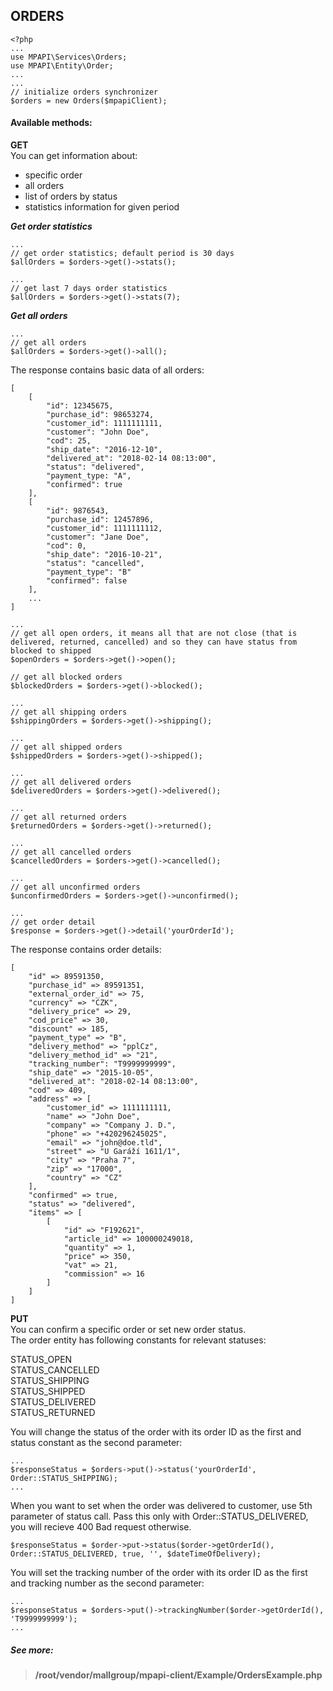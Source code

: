 ## ORDERS
```
<?php
...
use MPAPI\Services\Orders;  
use MPAPI\Entity\Order;  
...  
...  
// initialize orders synchronizer  
$orders = new Orders($mpapiClient);  
```

#### Available methods:  
**GET**  
You can get information about:  
 - specific order  
 - all orders  
 - list of orders by status  
 - statistics information for given period  

***Get order statistics***  
```
...  
// get order statistics; default period is 30 days  
$allOrders = $orders->get()->stats();  
```

```
...  
// get last 7 days order statistics  
$allOrders = $orders->get()->stats(7);  
```

***Get all orders***  
```
...  
// get all orders  
$allOrders = $orders->get()->all();  
```
The response contains basic data of all orders:  
```
[  
    [  
		"id": 12345675,  
		"purchase_id": 98653274,  
		"customer_id": 1111111111,  
		"customer": "John Doe",  
		"cod": 25,  
		"ship_date": "2016-12-10",  
		"delivered_at": "2018-02-14 08:13:00",  
		"status": "delivered",  
		"payment_type: "A",  
		"confirmed": true  
    ],  
    [  
		"id": 9876543,  
		"purchase_id": 12457896,  
		"customer_id": 1111111112,  
		"customer": "Jane Doe",  
		"cod": 0,  
		"ship_date": "2016-10-21",  
		"status": "cancelled",  
		"payment_type": "B"  
		"confirmed": false  
    ],  
    ...  
]  

...  
// get all open orders, it means all that are not close (that is delivered, returned, cancelled) and so they can have status from blocked to shipped  
$openOrders = $orders->get()->open();  

// get all blocked orders  
$blockedOrders = $orders->get()->blocked();  

...  
// get all shipping orders  
$shippingOrders = $orders->get()->shipping();  

...  
// get all shipped orders  
$shippedOrders = $orders->get()->shipped();  

...  
// get all delivered orders  
$deliveredOrders = $orders->get()->delivered();  

...  
// get all returned orders  
$returnedOrders = $orders->get()->returned();  

...  
// get all cancelled orders  
$cancelledOrders = $orders->get()->cancelled();  

...  
// get all unconfirmed orders  
$unconfirmedOrders = $orders->get()->unconfirmed();  

...  
// get order detail  
$response = $orders->get()->detail('yourOrderId');  
```

The response contains order details:  
```
[  
    "id" => 89591350,  
    "purchase_id" => 89591351,  
    "external_order_id" => 75,  
    "currency" => "CZK",  
    "delivery_price" => 29,  
    "cod_price" => 30,  
    "discount" => 185,  
    "payment_type" => "B",  
    "delivery_method" => "pplCz",  
    "delivery_method_id" => "21",  
    "tracking_number": "T9999999999",  
    "ship_date" => "2015-10-05",  
    "delivered_at": "2018-02-14 08:13:00",  
    "cod" => 409,  
    "address" => [  
        "customer_id" => 1111111111,  
        "name" => "John Doe",  
        "company" => "Company J. D.",  
        "phone" => "+420296245025",  
        "email" => "john@doe.tld",  
        "street" => "U Garáží 1611/1",  
        "city" => "Praha 7",  
        "zip" => "17000",  
        "country" => "CZ"  
    ],  
    "confirmed" => true,  
    "status" => "delivered",  
    "items" => [  
        [  
            "id" => "F192621",  
            "article_id" => 100000249018,  
            "quantity" => 1,  
            "price" => 350,  
            "vat" => 21,  
            "commission" => 16  
        ]  
    ]  
]  
```

**PUT**  
You can confirm a specific order or set new order status.  
The order entity has following constants for relevant statuses:
    
STATUS_OPEN  
STATUS_CANCELLED  
STATUS_SHIPPING  
STATUS_SHIPPED  
STATUS_DELIVERED  
STATUS_RETURNED  

You will change the status of the order with its order ID as the first and status constant as the second parameter:  
```
...  
$responseStatus = $orders->put()->status('yourOrderId', Order::STATUS_SHIPPING);  
...  
```

When you want to set when the order was delivered to customer, use 5th parameter of status call.
Pass this only with Order::STATUS_DELIVERED, you will recieve 400 Bad request otherwise.

```
$responseStatus = $order->put->status($order->getOrderId(), Order::STATUS_DELIVERED, true, '', $dateTimeOfDelivery);
```

You will set the tracking number of the order with its order ID as the first and tracking number as the second parameter:  
```
...  
$responseStatus = $orders->put()->trackingNumber($order->getOrderId(), 'T9999999999');  
...  
```


##### See more:  
> **/root/vendor/mallgroup/mpapi-client/Example/OrdersExample.php**
